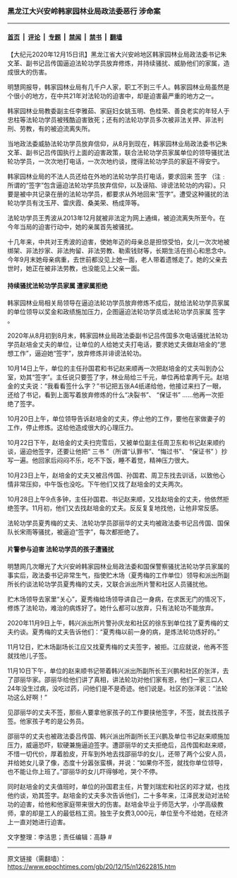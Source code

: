 ### 黑龙江大兴安岭韩家园林业局政法委恶行 涉命案

---

#### [首页](../../../..?n12622815) &nbsp;|&nbsp; [评论](../../../../../epoch-comment?n12622815) &nbsp;|&nbsp; [专题](../../../../../epoch-special?n12622815) &nbsp;|&nbsp; [禁闻](../../../../../epoch-news?n12622815) &nbsp;|&nbsp; [禁书](../../../../../books?n12622815) &nbsp;|&nbsp; [翻墙](https://github.com/gfw-breaker/nogfw/blob/master/README.md?n12622815)


<div class="post_content" id="artbody" itemprop="articleBody">
 <!-- article content begin -->
 <p>
  【大纪元2020年12月15日讯】黑龙江省大兴安岭地区韩家园林业局政法委书记朱文革、副书记吕传国逼迫法轮功学员放弃修炼，并持续骚扰、威胁他们的家属，造成很大的伤害。
 </p>
 <p>
  明慧网报导，韩家园林业局有几千户人家，职工不到三千人。韩家园林业局虽然是个很小的地方，在中共21年对法轮功的迫害中，却是迫害最严重的地方之一。
 </p>
 <p>
  韩家园林业局教委副主任李雅茹、家庭妇女姚玉明、色桂荣、善良老实的年轻人于忠柱等法轮功学员被残酷迫害致死；还有的法轮功学员多次被非法关押、非法判刑、劳教，有的被迫流离失所。
 </p>
 <p>
  当地政法委威胁法轮功学员放弃信仰，从8月到现在，韩家园林业局政法委书记朱文革、副书记吕传国执行上面的迫害政策，联合法轮功学员家属单位的领导骚扰法轮功学员，一次次地打电话，一次次地约谈，搅得法轮功学员的家庭不得安宁。
 </p>
 <p>
  韩家园林业局的不法人员还给在外地的法轮功学员打电话，要求回来
  <ok href="https://www.epochtimes.com/gb/tag/%E7%AD%BE%E5%AD%97.html">
   签字
  </ok>
  （注﹕所谓的“签字”包含逼迫法轮功学员放弃信仰，以及诬陷、诽谤法轮功的内容）。只要是被中共记录在册的法轮功学员，都要求从外地回来“签字”。遭受这种骚扰的法轮功学员有沈玉芹、雷庆霞、桑美荣、杨成萍等。
 </p>
 <p>
  法轮功学员王秀波从2013年12月就被非法定为网上通缉，被迫流离失所至今。在今年当局的迫害行动中，她的亲属首先被骚扰。
 </p>
 <p>
  十几年来，中共对王秀波的迫害，使她年迈的母亲总是担惊受怕，女儿一次次地被绑架、非法抄家、非法拘留、非法劳教、勒索钱财等，长期生活在担心和思念中。今年9月末她母亲病重，去世前都没见上她一面，老人带着遗憾走了。她的父亲去世时，她正在被非法劳教，也没能见上父亲一面。
 </p>
 <h4>
  <b>
   持续骚扰法轮功学员家属 遭家属拒绝
  </b>
 </h4>
 <p>
  韩家园林业局相关局领导在逼迫法轮功学员放弃修炼不成后，就给法轮功学员家属的单位领导以奖金和政绩施加压力，企图逼迫法轮功学员或法轮功学员家属
  <ok href="https://www.epochtimes.com/gb/tag/%E7%AD%BE%E5%AD%97.html">
   签字
  </ok>
  。
 </p>
 <p>
  2020年从8月初到8月末，韩家园林业局政法委副书记吕传国多次电话骚扰法轮功学员赵培金丈夫的单位，让单位的人给她丈夫打电话，要求她丈夫做赵培金的“思想工作”，逼迫她“签字”，放弃修炼并诽谤法轮功。
 </p>
 <p>
  10月14日上午，单位的主任孙国君和书记赵来顺再一次把赵培金的丈夫叫到办公室，劝其“签字”。主任说只要签了字，林业局给三千元，单位再给拿两千元。赵培金的丈夫说：“我看看签什么字？”书记把五张A4纸递给他，他接过来扫了一眼，还给了书记，看到上面写着放弃修炼的什么“决裂书”、
  <ok href="https://www.epochtimes.com/gb/tag/%E2%80%9C%E4%BF%9D%E8%AF%81%E4%B9%A6%E2%80%9D.html">
   “保证书”
  </ok>
  ……他再一次拒绝了签字。
 </p>
 <p>
  10月20日上午，单位领导告诉赵培金的丈夫，停止他的工作，要他在家做妻子的工作，停止修炼。这给他造成很大的心理压力。
 </p>
 <p>
  10月22日下午，赵培金的丈夫扫完雪后，又被单位副主任周卫东和书记赵来顺约谈，逼迫他签字，还要让他把“
  <ok href="https://www.epochtimes.com/gb/tag/%E4%B8%89%E4%B9%A6.html">
   三书
  </ok>
  ”（所谓“认罪书”、“悔过书”、
  <ok href="https://www.epochtimes.com/gb/tag/%E2%80%9C%E4%BF%9D%E8%AF%81%E4%B9%A6%E2%80%9D.html">
   “保证书”
  </ok>
  ）抄写一遍。他回家后闷闷不乐，吃不下饭，睡不着觉，精神压力很大。
 </p>
 <p>
  10月23日上午，赵培金的丈夫又被吕传国、孙国君、周卫东找去训话，以致他心情非常压抑，中午饭也没吃。下午他们又找了赵培金的丈夫两次。
 </p>
 <p>
  10月28日上午9点多钟，主任孙国君、书记赵来顺，又找赵培金的丈夫，他依然拒绝签字。11月初，他们又去找赵培金的丈夫。反反复复地找他，让他非常反感。
 </p>
 <p>
  法轮功学员夏秀梅的丈夫、法轮功学员邵丽华的丈夫均被政法委书记吕传国、国保队长宋雨等骚扰，被逼迫“签字”，每次都拒绝了。
 </p>
 <h4>
  <b>
   片警参与迫害 法轮功学员的孩子遭骚扰
  </b>
 </h4>
 <p>
  明慧网几次曝光了大兴安岭韩家园林业局政法委和国保警察骚扰法轮功学员家属的事实后，政法委书记非常生气，指使贮木场（夏秀梅的工作单位）领导和派出所副所长约谈法轮功学员夏秀梅的丈夫，又联合派出所片警和社区人员骚扰他。
 </p>
 <p>
  贮木场领导去家里“关心”，夏秀梅给场领导讲自己一身病，在求医无门的情况下，修炼了法轮功，难治的病炼好了。她什么都可以放弃，只有法轮功不能放弃。
 </p>
 <p>
  2020年11月9日上午，韩兴派出所片警孙庆龙和社区的徐东到单位找了夏秀梅的丈夫约谈。夏秀梅的丈夫告诉他们：“夏秀梅以前一身的病，是炼法轮功炼好的。”
 </p>
 <p>
  11月12日，贮木场副场长江应又找夏秀梅的丈夫签字，被拒。江应就说，他再不签就找他儿子签。
 </p>
 <p>
  11月10日下午，单位的赵来顺书记带着韩兴派出所副所长王兴鹏和社区的张洋，去了邵丽华家。邵丽华给他们讲了真相，讲法轮功对他们家有恩，他们一家三口人24年没生过病，没吃过药，问他们是不是奇迹。他们说是。社区的张洋说：“法轮功这么好啊！”
 </p>
 <p>
  见邵丽华的丈夫不签，那些人要拿他家孩子的工作要挟他签字，不签，就去找孩子签。他家孩子考的是公务员。
 </p>
 <p>
  邵丽华的丈夫也被政法委吕传国、韩兴派出所副所长王兴鹏及单位书记赵来顺施加压力，威逼恐吓，软硬兼施逼迫签字。遭邵丽华的丈夫拒绝后，吕传国和赵来顺，不惜一切代价，厚着脸皮，开车到外地去找邵丽华的女儿，还带了两个公安人员，并给她女儿录了像，态度十分嚣张蛮横，并说：“如果你不签，就找你单位领导，也不能让你上班了。”邵丽华的女儿吓得够呛，哭个不停。
 </p>
 <p>
  同时赵培金的丈夫值班时，单位的孙国君主任，片警刘瑞宏和社区的邓才斌，也找他约谈，劝其签字。赵培金的丈夫多次告诉他们，二十多年来，江泽民发动对法轮功的迫害，给他和他家庭带来很大的伤害。赵培金毕业于师范大学，小学高级教师，拿的却是工人的最低档工资。独生子女费3,000元，单位至今不给她，在经济上一直对她进行迫害。
 </p>
 <p>
  文字整理：李洁思；责任编辑：高静 #
 </p>
 <!-- article content end -->
 <div id="below_article_ad">
 </div>
</div>


---

原文链接（需翻墙）：https://www.epochtimes.com/gb/20/12/15/n12622815.htm